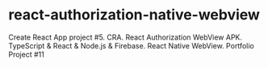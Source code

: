 # react-authorization-native-webview
Create React App project #5. CRA. React Authorization WebView APK. TypeScript &amp; React &amp; Node.js &amp; Firebase. React Native WebView. Portfolio Project #11
